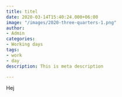 ```yaml
---
title: titel
date: 2020-03-14T15:40:24.000+06:00
image: "/images/2020-three-quarters-1.png"
author:
- Admin
categories:
- Working days
tags:
- work
- day
description: This is meta description

---
```

Hej